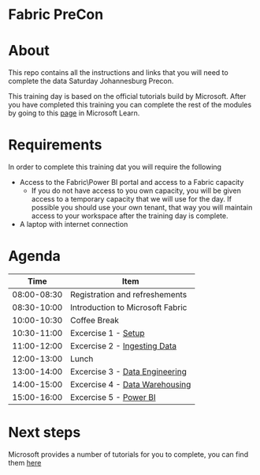 # Fabric PreCon
# About
This repo contains all the instructions and links that you will need to complete the data Saturday Johannesburg Precon.

This training day is based on the official tutorials build by Microsoft. After you have completed this training you can complete the rest of the modules by going to this [page]('https://learn.microsoft.com/en-us/fabric/get-started/end-to-end-tutorials') in Microsoft Learn.

# Requirements
In order to complete this training dat you will require the following

- Access to the Fabric\Power BI portal and access to a Fabric capacity
    - If you do not have access to you own capacity, you will be given access to a temporary capacity that we will use for the day. If possible you should use your own tenant, that way you will maintain access to your workspace after the training day is complete.
- A laptop with internet connection

# Agenda

Time | Item
---|---
08:00-08:30 | Registration and refreshements
08:30-10:00 | Introduction to Microsoft Fabric
10:00-10:30 | Coffee Break
10:30-11:00 | Excercise 1 - [Setup](/1%20-%20Setup.md)
11:00-12:00 | Excercise 2 - [Ingesting Data](/2%20-%20Ingesting%20Data.md)
12:00-13:00 | Lunch
13:00-14:00 | Excercise 3 - [Data Engineering](/3%20-%20Data%20Engineering.md)
14:00-15:00 | Excercise 4 - [Data Warehousing](/4%20-%20Data%20Warehousing.md)
15:00-16:00 | Excercise 5 - [Power BI](/5%20-%20Create%20Report.md)

# Next steps
Microsoft provides a number of tutorials for you to complete, you can find them [here](https://learn.microsoft.com/en-us/fabric/get-started/end-to-end-tutorials)

